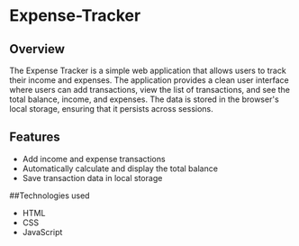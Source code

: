 # Expense-Tracker

## Overview
The Expense Tracker is a simple web application that allows users to track their income and expenses. The application provides a clean user interface where users can add transactions, view the list of transactions, and see the total balance, income, and expenses. The data is stored in the browser's local storage, ensuring that it persists across sessions.

## Features
- Add income and expense transactions
- Automatically calculate and display the total balance
- Save transaction data in local storage

##Technologies used
- HTML
- CSS
- JavaScript
